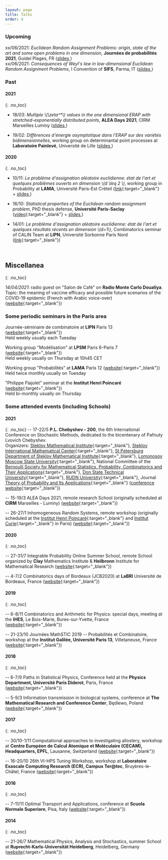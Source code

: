 ```yaml
---
layout: page
title: Talks
order: 4
---
```


<!--- TOC
{:toc}
-->

### Upcoming


xx/06/2021: _Euclidean Random Assignment Problems: origin, state of the art and some open problems in one dimension_, **Journées de probabilités 2021**, Guidel Plages, FR ([slides <i class="fa fa-file-pdf-o" aria-hidden="true"></i>](#))<br/>
xx/06/2021: _Consequences of Weyl's law in low-dimensional Euclidean Random Assignment Problems_, I Convention of **SIFS**, Parma, IT ([slides <i class="fa fa-file-pdf-o" aria-hidden="true"></i>](#))



### Past

#### 2021
{: .no_toc}

- 18/03: _Multiple \\(\zeta^*\\) values in the one dimensional ERAP with stretched-exponentially distributed points_, **ALEA Days 2021**, CIRM Marseilles Luminy (<a href="{{  site.baseurl }}downloads/ALEA2021_MZSVs_ERAP_final.pdf" target="\_blank">slides <i class="fa fa-file-pdf-o" aria-hidden="true"></i></a>)


- 19/02: _Différences d'énergie asymptotique dans l'ERAP sur des variétés bidimensionnelles_, working group on determinantal point processes at **Laboratoire Painlevé**, Université de Lille (<a href="{{  site.baseurl }}downloads/erap22-Lille-finalv2.pdf" target="\_blank">slides <i class="fa fa-file-pdf-o" aria-hidden="true"></i></a>)



#### 2020
{: .no_toc}

- 10/11: _Le problème d'assignation aléatoire euclidienne: état de l'art et quelques problèmes ouverts en dimension \\(d \leq 2 \\)_, working group in Probability at **LAMA**, Université Paris-Est Créteil ([link](https://lama.u-pem.fr/evenements/seminaire/groupe_de_travail_probabilites/le_probleme_dassignation_aleatoire_euclidienne){:target="_blank"} + <a href="{{  site.baseurl }}assets/slides_ERAP_fr_nov10.pdf" target="\_blank">slides <i class="fa fa-file-pdf-o" aria-hidden="true"></i></a>)

- 16/10: _Statistical properties of the Euclidean random assignment problem_, PhD thesis defense, **Université Paris-Saclay** ([video](https://eu.bbcollab.com/recording/e2afdc2198204451bd3bf8c7de4f1ec7){:target="_blank"} + <a href="{{  site.baseurl }}assets/slides_ERAP_1610.pdf" target="\_blank">slides <i class="fa fa-file-pdf-o" aria-hidden="true"></i></a>)


- 14/01: _Le problème d'assignation aléatoire euclidienne: état de l'art et quelques résultats récents en dimension \\(d=1\\)_, Combinatorics seminar of CALIN Team at **LIPN**, Université Sorbonne Paris Nord ([link](https://lipn.univ-paris13.fr/~banderier/Seminaires/){:target="_blank"})


<br/>

## Miscellanea
{: .no_toc}

_14/04/2021_: radio guest on "Salon de Café" on **Radio Monte Carlo Doualiya**.<br/> Topic: the meaning of vaccine efficacy and possible future scenarios of the COVID-19 epidemic (French with Arabic voice-over) ([website](https://mc-d.co/1b5W){:target="_blank"})

### Some periodic seminars in the Paris area

Journée-séminaire de combinatoire at **LIPN** Paris 13 ([website](https://lipn.univ-paris13.fr/~banderier/Seminaires/){:target="_blank"}) <br/> Held weekly usually each Tuesday

Working group "Modélisation" at **LPSM** Paris 6-Paris 7 ([website](https://www.lpsm.paris/semoa/gdt){:target="_blank"})<br/> Held weekly usually on Thursday at 10h45 CET

Working group "Probabilités" at **LAMA** Paris 12 ([website](https://lama.u-pem.fr/evenements/seminaire/groupe_de_travail_probabilites){:target="_blank"}) <br/> Held twice monthly usually on Tuesday


"Philippe Flajolet" seminar at the **Institut Henri Poincaré** ([website](http://semflajolet.math.cnrs.fr/){:target="_blank"}) <br/> Held bi-monthly usually on Thursday






### Some attended events (including Schools)


#### 2021
{: .no_toc}
-- 17-22/5 **P.L. Chebyshev - 200**, the 6th International Conference on Stochastic Methods, dedicated to the bicentenary of Pafnuty Lvovich Chebyshev. <br/> Organizers: [Steklov Mathematical Institute](http://www.mi-ras.ru/?l=1){:target="_blank"}, [Steklov International Mathematical Center](http://simc.mi-ras.ru/eng/){:target="_blank"}, [St Petersburg Department of Steklov Mathematical
Institute](http://www.pdmi.ras.ru/eng/institut/institut.php){:target="_blank"}, [Lomonosov Moscow State University](https://www.msu.ru/en/){:target="_blank"}, National
Committee of the [Bernoulli Society for Mathematical Statistics, Probability,
Combinatorics and Their Applications](http://www.bernoulli-society.org/){:target="_blank"}, [Don State Technical University](https://donstu.ru/en/){:target="_blank"}, [RUDN University](http://eng.rudn.ru/){:target="_blank"}, Journal [Theory of Probability and Its Applications](https://www.siam.org/publications/journals/theory-of-probability-and-its-applications-tvp){:target="_blank"} ([conference website](http://www.mathnet.ru/eng/conf1902){:target="_blank"})


-- 15-19/3 ALEA Days 2021, remote research School (originally scheduled at **CIRM** Marseilles - Luminy) ([website](http://gt-alea.math.cnrs.fr/alea2021/){:target="_blank"})


-- 26-27/1 Inhomogeneous Random Systems, remote workshop (originally scheduled at the [Institut Henri Poincaré](http://www.ihp.fr/){:target="_blank"} and [Institut Curie](https://curie.fr/){:target="_blank"} in Paris) ([website](http://irs.math.cnrs.fr/2021/){:target="_blank"})



#### 2020
{: .no_toc}


-- 27-31/7 Integrable Probability Online Summer School, remote School organized by **Clay** Mathematics Institute & **Heilbronn** Institute for Mathematical Research ([website](https://www.claymath.org/events/cmi-himr-integrable-probability-summer-school){:target="_blank"})

-- 4-7/2 Combinatorics days of Bordeaux (JCB2020) at **LaBRI** Université de Bordeaux, France ([website](https://jcb2020.labri.fr/){:target="_blank"})


#### 2019
{: .no_toc}

-- 6-8/11 Combinatorics and Arithmetic for Physics: special days, meeting at the **IHES**, Le Bois-Marie, Bures-sur-Yvette, France
([website](https://indico.math.cnrs.fr/event/5243/overview){:target="_blank"})

-- 21-23/10 Journées MathSTIC 2019 -- Probabilités et Combinatoire, workshop at the **Institut Galilée, Université Paris 13**, Villetaneuse, France
([website](https://mathstic.univ-paris13.fr/journees-mathSTIC-2019/index.html){:target="_blank"})


#### 2018
{: .no_toc}

-- 6-7/9 Paths in Statistical Physics,
Conference held at the **Physics Department, Université Paris Diderot**, Paris, France ([website](http://www.msc.univ-paris-diderot.fr/peliti2018){:target="_blank"})


-- 5-9/3 Information transmission in biological systems,
conference at **The Mathematical Research and Conference Center**, Będlewo, Poland
([website](https://www.impan.pl/en/activities/banach-center/conferences/18-sstransmission){:target="_blank"})


#### 2017
{: .no_toc}

-- 30/10-1/11 Computational approaches to investigating allostery, workshop at **Centre Européen de Calcul Atomique et Moléculaire (CECAM), Headquarters, EPFL**, Lausanne, Switzerland
([website](https://www.cecam.org/workshop-1414.html){:target="_blank"})

-- 16-20/10 26th VI-HPS Tuning Workshop, workshop at **Laboratoire Exascale Computing Research (ECR), Campus Ter@tec**, Bruyères-le-Châtel, France ([website](http://www.vi-hps.org/training/tws/tw26.html){:target="_blank"})


#### 2016
{: .no_toc}

-- 7-11/11 Optimal Transport and Applications, conference at **Scuola Normale Superiore**, Pisa, Italy ([website](http://webtheory.sns.it/optimal-transport/index.php){:target="_blank"})

#### 2014
{: .no_toc}

-- 21-26/7 Mathematical Physics, Analysis and Stochastics, summer School at **Ruprecht-Karls-Universität Heidelberg**, Heidelberg, Germany
([website](http://www.thphys.uni-heidelberg.de/~salmhofer/summerschool-2014/summer-school-2014.html){:target="_blank"})
